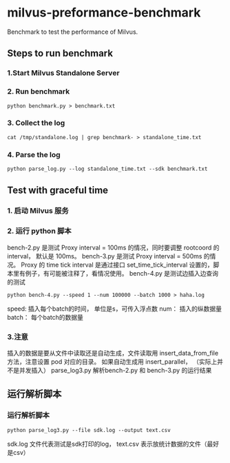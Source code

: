 # milvus-preformance-benchmark

Benchmark to test the performance of Milvus.

## Steps to run benchmark

### 1.Start Milvus Standalone Server

### 2. Run benchmark

```shell
python benchmark.py > benchmark.txt
```

### 3. Collect the log

```shell
cat /tmp/standalone.log | grep benchmark- > standalone_time.txt
```

### 4. Parse the log

```shell
python parse_log.py --log standalone_time.txt --sdk benchmark.txt
```


## Test with graceful time

### 1. 启动 Milvus 服务

### 2. 运行 python 脚本

bench-2.py 是测试 Proxy interval = 100ms 的情况，同时要调整 rootcoord 的 interval， 默认是 100ms。
bench-3.py 是测试 Proxy interval = 500ms 的情况。
Proxy 的 time tick interval 是通过接口 set_time_tick_interval 设置的，脚本里有例子，有可能被注释了，看情况使用。
bench-4.py 是测试边插入边查询的测试

```shell
python bench-4.py --speed 1 --num 100000 --batch 1000 > haha.log
```
speed: 插入每个batch的时间， 单位是s，可传入浮点数
num： 插入的纵数据量
batch： 每个batch的数据量

### 3.注意

插入的数据是要从文件中读取还是自动生成，文件读取用 insert_data_from_file 方法，注意设置 pod 对应的目录。
如果自动生成用 insert_parallel， （实际上并不是并发插入）
parse_log3.py 解析bench-2.py 和 bench-3.py 的运行结果


## 运行解析脚本

### 运行解析脚本

```shell
python parse_log3.py --file sdk.log --output text.csv
```
sdk.log 文件代表测试是sdk打印的log， text.csv 表示放统计数据的文件（最好是csv）
